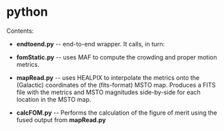 # python #

Contents:

* **endtoend.py** -- end-to-end wrapper. It calls, in turn:

* **fomStatic.py** -- uses MAF to compute the crowding and proper motion metrics.

* **mapRead.py** -- uses HEALPIX to interpolate the metrics onto the (Galactic) coordinates of the (fits-format) MSTO map. Produces 
a FITS file with the metrics and MSTO magnitudes side-by-side for each location in the MSTO map.

* **calcFOM.py** -- Performs the calculation of the figure of merit using the fused output from **mapRead.py**
